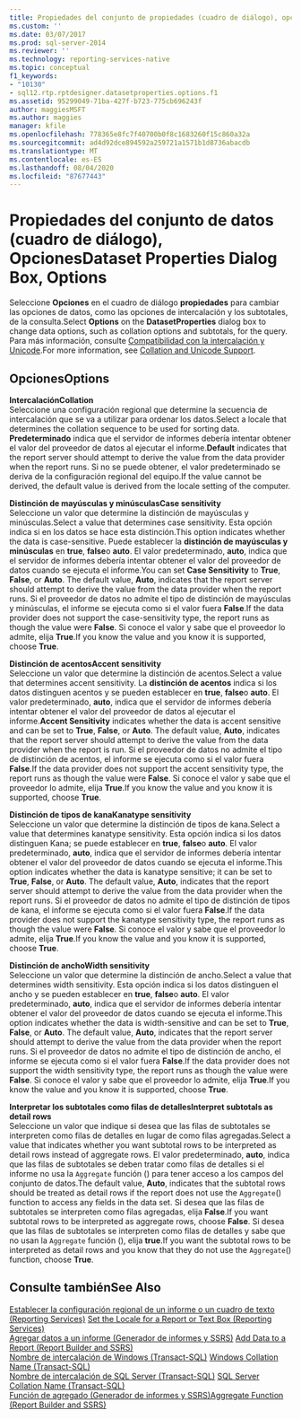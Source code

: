 ```yaml
---
title: Propiedades del conjunto de propiedades (cuadro de diálogo), opciones | Microsoft Docs
ms.custom: ''
ms.date: 03/07/2017
ms.prod: sql-server-2014
ms.reviewer: ''
ms.technology: reporting-services-native
ms.topic: conceptual
f1_keywords:
- "10130"
- sql12.rtp.rptdesigner.datasetproperties.options.f1
ms.assetid: 95299049-71ba-427f-b723-775cb696243f
author: maggiesMSFT
ms.author: maggies
manager: kfile
ms.openlocfilehash: 778365e8fc7f40700b0f8c1683260f15c860a32a
ms.sourcegitcommit: ad4d92dce894592a259721a1571b1d8736abacdb
ms.translationtype: MT
ms.contentlocale: es-ES
ms.lasthandoff: 08/04/2020
ms.locfileid: "87677443"
---
```

# <a name="dataset-properties-dialog-box-options"></a><span data-ttu-id="53749-102">Propiedades del conjunto de datos (cuadro de diálogo), Opciones</span><span class="sxs-lookup"><span data-stu-id="53749-102">Dataset Properties Dialog Box, Options</span></span>
  <span data-ttu-id="53749-103">Seleccione **Opciones** en el cuadro de diálogo **propiedades** para cambiar las opciones de datos, como las opciones de intercalación y los subtotales, de la consulta.</span><span class="sxs-lookup"><span data-stu-id="53749-103">Select **Options** on the **DatasetProperties** dialog box to change data options, such as collation options and subtotals, for the query.</span></span> <span data-ttu-id="53749-104">Para más información, consulte [Compatibilidad con la intercalación y Unicode](../relational-databases/collations/collation-and-unicode-support.md).</span><span class="sxs-lookup"><span data-stu-id="53749-104">For more information, see [Collation and Unicode Support](../relational-databases/collations/collation-and-unicode-support.md).</span></span>  
  
## <a name="options"></a><span data-ttu-id="53749-105">Opciones</span><span class="sxs-lookup"><span data-stu-id="53749-105">Options</span></span>  
 <span data-ttu-id="53749-106">**Intercalación**</span><span class="sxs-lookup"><span data-stu-id="53749-106">**Collation**</span></span>  
 <span data-ttu-id="53749-107">Seleccione una configuración regional que determine la secuencia de intercalación que se va a utilizar para ordenar los datos.</span><span class="sxs-lookup"><span data-stu-id="53749-107">Select a locale that determines the collation sequence to be used for sorting data.</span></span> <span data-ttu-id="53749-108">**Predeterminado** indica que el servidor de informes debería intentar obtener el valor del proveedor de datos al ejecutar el informe.</span><span class="sxs-lookup"><span data-stu-id="53749-108">**Default** indicates that the report server should attempt to derive the value from the data provider when the report runs.</span></span> <span data-ttu-id="53749-109">Si no se puede obtener, el valor predeterminado se deriva de la configuración regional del equipo.</span><span class="sxs-lookup"><span data-stu-id="53749-109">If the value cannot be derived, the default value is derived from the locale setting of the computer.</span></span>  
  
 <span data-ttu-id="53749-110">**Distinción de mayúsculas y minúsculas**</span><span class="sxs-lookup"><span data-stu-id="53749-110">**Case sensitivity**</span></span>  
 <span data-ttu-id="53749-111">Seleccione un valor que determine la distinción de mayúsculas y minúsculas.</span><span class="sxs-lookup"><span data-stu-id="53749-111">Select a value that determines case sensitivity.</span></span> <span data-ttu-id="53749-112">Esta opción indica si en los datos se hace esta distinción.</span><span class="sxs-lookup"><span data-stu-id="53749-112">This option indicates whether the data is case-sensitive.</span></span> <span data-ttu-id="53749-113">Puede establecer la **distinción de mayúsculas y minúsculas** en **true**, **false**o **auto**. El valor predeterminado, **auto**, indica que el servidor de informes debería intentar obtener el valor del proveedor de datos cuando se ejecuta el informe.</span><span class="sxs-lookup"><span data-stu-id="53749-113">You can set **Case Sensitivity** to **True**, **False**, or **Auto**. The default value, **Auto**, indicates that the report server should attempt to derive the value from the data provider when the report runs.</span></span> <span data-ttu-id="53749-114">Si el proveedor de datos no admite el tipo de distinción de mayúsculas y minúsculas, el informe se ejecuta como si el valor fuera **False**.</span><span class="sxs-lookup"><span data-stu-id="53749-114">If the data provider does not support the case-sensitivity type, the report runs as though the value were **False**.</span></span> <span data-ttu-id="53749-115">Si conoce el valor y sabe que el proveedor lo admite, elija **True**.</span><span class="sxs-lookup"><span data-stu-id="53749-115">If you know the value and you know it is supported, choose **True**.</span></span>  
  
 <span data-ttu-id="53749-116">**Distinción de acentos**</span><span class="sxs-lookup"><span data-stu-id="53749-116">**Accent sensitivity**</span></span>  
 <span data-ttu-id="53749-117">Seleccione un valor que determine la distinción de acentos.</span><span class="sxs-lookup"><span data-stu-id="53749-117">Select a value that determines accent sensitivity.</span></span> <span data-ttu-id="53749-118">La **distinción de acentos** indica si los datos distinguen acentos y se pueden establecer en **true**, **false**o **auto**. El valor predeterminado, **auto**, indica que el servidor de informes debería intentar obtener el valor del proveedor de datos al ejecutar el informe.</span><span class="sxs-lookup"><span data-stu-id="53749-118">**Accent Sensitivity** indicates whether the data is accent sensitive and can be set to **True**, **False**, or **Auto**. The default value, **Auto**, indicates that the report server should attempt to derive the value from the data provider when the report is run.</span></span> <span data-ttu-id="53749-119">Si el proveedor de datos no admite el tipo de distinción de acentos, el informe se ejecuta como si el valor fuera **False**.</span><span class="sxs-lookup"><span data-stu-id="53749-119">If the data provider does not support the accent sensitivity type, the report runs as though the value were **False**.</span></span> <span data-ttu-id="53749-120">Si conoce el valor y sabe que el proveedor lo admite, elija **True**.</span><span class="sxs-lookup"><span data-stu-id="53749-120">If you know the value and you know it is supported, choose **True**.</span></span>  
  
 <span data-ttu-id="53749-121">**Distinción de tipos de kana**</span><span class="sxs-lookup"><span data-stu-id="53749-121">**Kanatype sensitivity**</span></span>  
 <span data-ttu-id="53749-122">Seleccione un valor que determine la distinción de tipos de kana.</span><span class="sxs-lookup"><span data-stu-id="53749-122">Select a value that determines kanatype sensitivity.</span></span> <span data-ttu-id="53749-123">Esta opción indica si los datos distinguen Kana; se puede establecer en **true**, **false**o **auto**. El valor predeterminado, **auto**, indica que el servidor de informes debería intentar obtener el valor del proveedor de datos cuando se ejecuta el informe.</span><span class="sxs-lookup"><span data-stu-id="53749-123">This option indicates whether the data is kanatype sensitive; it can be set to **True**, **False**, or **Auto**. The default value, **Auto**, indicates that the report server should attempt to derive the value from the data provider when the report runs.</span></span> <span data-ttu-id="53749-124">Si el proveedor de datos no admite el tipo de distinción de tipos de kana, el informe se ejecuta como si el valor fuera **False**.</span><span class="sxs-lookup"><span data-stu-id="53749-124">If the data provider does not support the kanatype sensitivity type, the report runs as though the value were **False**.</span></span> <span data-ttu-id="53749-125">Si conoce el valor y sabe que el proveedor lo admite, elija **True**.</span><span class="sxs-lookup"><span data-stu-id="53749-125">If you know the value and you know it is supported, choose **True**.</span></span>  
  
 <span data-ttu-id="53749-126">**Distinción de ancho**</span><span class="sxs-lookup"><span data-stu-id="53749-126">**Width sensitivity**</span></span>  
 <span data-ttu-id="53749-127">Seleccione un valor que determine la distinción de ancho.</span><span class="sxs-lookup"><span data-stu-id="53749-127">Select a value that determines width sensitivity.</span></span> <span data-ttu-id="53749-128">Esta opción indica si los datos distinguen el ancho y se pueden establecer en **true**, **false**o **auto**. El valor predeterminado, **auto**, indica que el servidor de informes debería intentar obtener el valor del proveedor de datos cuando se ejecuta el informe.</span><span class="sxs-lookup"><span data-stu-id="53749-128">This option indicates whether the data is width-sensitive and can be set to **True**, **False**, or **Auto**. The default value, **Auto**, indicates that the report server should attempt to derive the value from the data provider when the report runs.</span></span> <span data-ttu-id="53749-129">Si el proveedor de datos no admite el tipo de distinción de ancho, el informe se ejecuta como si el valor fuera **False**.</span><span class="sxs-lookup"><span data-stu-id="53749-129">If the data provider does not support the width sensitivity type, the report runs as though the value were **False**.</span></span> <span data-ttu-id="53749-130">Si conoce el valor y sabe que el proveedor lo admite, elija **True**.</span><span class="sxs-lookup"><span data-stu-id="53749-130">If you know the value and you know it is supported, choose **True**.</span></span>  
  
 <span data-ttu-id="53749-131">**Interpretar los subtotales como filas de detalles**</span><span class="sxs-lookup"><span data-stu-id="53749-131">**Interpret subtotals as detail rows**</span></span>  
 <span data-ttu-id="53749-132">Seleccione un valor que indique si desea que las filas de subtotales se interpreten como filas de detalles en lugar de como filas agregadas.</span><span class="sxs-lookup"><span data-stu-id="53749-132">Select a value that indicates whether you want subtotal rows to be interpreted as detail rows instead of aggregate rows.</span></span> <span data-ttu-id="53749-133">El valor predeterminado, **auto**, indica que las filas de subtotales se deben tratar como filas de detalles si el informe no usa la `Aggregate` función () para tener acceso a los campos del conjunto de datos.</span><span class="sxs-lookup"><span data-stu-id="53749-133">The default value, **Auto**, indicates that the subtotal rows should be treated as detail rows if the report does not use the `Aggregate`() function to access any fields in the data set.</span></span> <span data-ttu-id="53749-134">Si desea que las filas de subtotales se interpreten como filas agregadas, elija **False**.</span><span class="sxs-lookup"><span data-stu-id="53749-134">If you want subtotal rows to be interpreted as aggregate rows, choose **False**.</span></span> <span data-ttu-id="53749-135">Si desea que las filas de subtotales se interpreten como filas de detalles y sabe que no usan la `Aggregate` función (), elija **true**.</span><span class="sxs-lookup"><span data-stu-id="53749-135">If you want the subtotal rows to be interpreted as detail rows and you know that they do not use the `Aggregate`() function, choose **True**.</span></span>  
  
## <a name="see-also"></a><span data-ttu-id="53749-136">Consulte también</span><span class="sxs-lookup"><span data-stu-id="53749-136">See Also</span></span>  
 <span data-ttu-id="53749-137">[Establecer la configuración regional de un informe o un cuadro de texto &#40;Reporting Services&#41;](report-design/set-the-locale-for-a-report-or-text-box-reporting-services.md) </span><span class="sxs-lookup"><span data-stu-id="53749-137">[Set the Locale for a Report or Text Box &#40;Reporting Services&#41;](report-design/set-the-locale-for-a-report-or-text-box-reporting-services.md) </span></span>  
 <span data-ttu-id="53749-138">[Agregar datos a un informe &#40;Generador de informes y SSRS&#41;](report-data/report-datasets-ssrs.md) </span><span class="sxs-lookup"><span data-stu-id="53749-138">[Add Data to a Report &#40;Report Builder and SSRS&#41;](report-data/report-datasets-ssrs.md) </span></span>  
 <span data-ttu-id="53749-139">[Nombre de intercalación de Windows &#40;Transact-SQL&#41;](/sql/t-sql/statements/windows-collation-name-transact-sql) </span><span class="sxs-lookup"><span data-stu-id="53749-139">[Windows Collation Name &#40;Transact-SQL&#41;](/sql/t-sql/statements/windows-collation-name-transact-sql) </span></span>  
 <span data-ttu-id="53749-140">[Nombre de intercalación de SQL Server &#40;Transact-SQL&#41;](/sql/t-sql/statements/sql-server-collation-name-transact-sql) </span><span class="sxs-lookup"><span data-stu-id="53749-140">[SQL Server Collation Name &#40;Transact-SQL&#41;](/sql/t-sql/statements/sql-server-collation-name-transact-sql) </span></span>  
 [<span data-ttu-id="53749-141">Función de agregado &#40;Generador de informes y SSRS&#41;</span><span class="sxs-lookup"><span data-stu-id="53749-141">Aggregate Function &#40;Report Builder and SSRS&#41;</span></span>](report-design/report-builder-functions-aggregate-function.md)  
  
  
